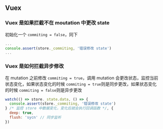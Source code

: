 ## Vuex

### Vuex 是如果拦截不在 moutation 中更改 state
初始化一个 `commiting = false`，同下
```js
...
console.assert(store._commiting, '错误修改 state')
...
```

### Vuex 是如何拦截异步修改
在 mutation 之前修改 `commiting = true`，调用 mutation 会更改状态，监控当前状态变化，如果状态变化的时候 `commiting = true`则是同步更改，如果状态变化的时候 `commiting = false`则是异步更改
```js
watch(() => store._state.data, () => {
  console.assert(store._commiting, '错误修改 state')
} /* 监控 store 中数据变化，变化后就会执行回调函数 */, {
  deep: true,
  flush: 'sycn' // 同步监听
})
```
